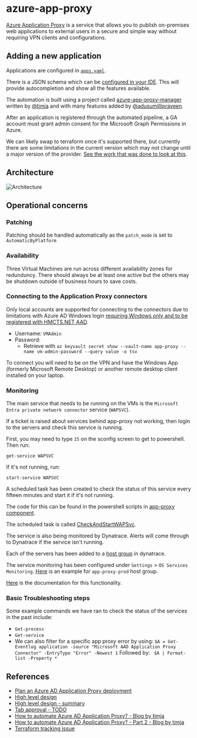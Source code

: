 # azure-app-proxy

[Azure Application Proxy](https://learn.microsoft.com/en-us/azure/active-directory/app-proxy/application-proxy) is a service that allows you to publish on-premises web applications to external users in a secure and simple way without requiring VPN clients and configurations.

## Adding a new application

Applications are configured in [`apps.yaml`](https://github.com/hmcts/azure-app-proxy/blob/main/apps.yaml).

There is a JSON schema which can be [configured in your IDE](https://github.com/hmcts/azure-app-proxy-manager#appsyaml-schema).
This will provide autocompletion and show all the features available.

The automation is built using a project called [azure-app-proxy-manager](https://github.com/hmcts/azure-app-proxy-manager)
written by [@timja](http://github.com/timja) and with many features added by [@adusumillipraveen](https://github.com/adusumillipraveen).

After an application is registered through the automated pipeline, a GA account must grant admin consent for the Microsoft Graph Permissions in Azure. 

We can likely swap to terraform once it's supported there, but currently there are some limitations in the current version which may not change until a major version of the provider.
[See the work that was done to look at this](https://github.com/hashicorp/terraform-provider-azuread/issues/7#issuecomment-1581102984).

## Architecture

![Architecture](https://github.com/hmcts/azure-app-proxy/assets/21194782/c1ba21e3-6258-4cf0-a03f-c3afd9bd98b8)

## Operational concerns

### Patching

Patching should be handled automatically as the `patch_mode` is set to `AutomaticByPlatform`

### Availability

Three Virtual Machines are run across different availability zones for redunduncy.
There should always be at least one active but the others may be shutdown outside of business hours to save costs.

### Connecting to the Application Proxy connectors

Only local accounts are supported for connecting to the connectors due to limitations with Azure AD Windows login [requiring Windows only and to be registered with HMCTS.NET AAD](https://learn.microsoft.com/en-us/azure/active-directory/devices/howto-vm-sign-in-azure-ad-windows#log-in-using-passwordlimited-passwordless-authentication-with-azure-ad).

- Username: `VMAdmin`
- Password: 
  - Retrieve with `az keyvault secret show --vault-name app-proxy --name vm-admin-password --query value -o tsv`

To connect you will need to be on the VPN and have the Windows App (formerly Microsoft Remote Desktop) or another remote desktop client installed on your laptop.

### Monitoring

The main service that needs to be running on the VMs is the `Microsoft Entra private network connector` service (`WAPSVC`).

If a ticket is raised about services behind app-proxy not working, then login to the servers and check this service is running.

First, you may need to type `15` on the sconfig screen to get to powershell. Then run:

`get-service WAPSVC`

If it's not running, run:

`start-service WAPSVC`

A scheduled task has been created to check the status of this service every fifteen minutes and start it if it's not running.

The code for this can be found in the powershell scripts in [app-proxy component](./components/app-proxy).

The scheduled task is called [CheckAndStartWAPSvc](https://github.com/hmcts/azure-app-proxy/blob/6154229ddf3f4f824ee9d0490f6d2d5dd6dbddfa/components/app-proxy/Bootstrap-Application-Proxy.ps1#L97).

The service is also being monitored by Dynatrace. Alerts will come through to Dynatrace if the service isn't running.

Each of the servers has been added to a [host group](https://ebe20728.live.dynatrace.com/ui/deploymentstatus/oneagents?gtf=-30m&gf=all&filters=MONITORED_HOST-HOST_GROUP:HOST_GROUP-B5B74310283A91B2&recentlyConnected=false&contextEntityId=HOST-4EDFDD88994130A7) in dynatrace.

The service monitoring has been configured under `Settings` > `OS Services Monitoring`. [Here](https://ebe20728.live.dynatrace.com/ui/settings/HOST_GROUP-B5B74310283A91B2/builtin:os-services-monitoring?gtf=-30m&gf=all&id=5ded9832-96f4-3d9a-bb9c-e39fe221ca85) is an example for `app-proxy-prod` host group.

[Here](https://docs.dynatrace.com/docs/platform-modules/infrastructure-monitoring/hosts/monitoring/os-services#expand--host-group-level--2) is the documentation for this functionality.

### Basic Troubleshooting steps

Some example commands we have ran to check the status of the services in the past include:

- `Get-process`
- `Get-service`
- We can also filter for a specific app proxy error by using:
`$A = Get-Eventlog application -source "Microsoft AAD Application Proxy Connector" -EntryType "Error" -Newest 1`
Followed by:
` $A | Format-list -Property *`


## References

- [Plan an Azure AD Application Proxy deployment](https://learn.microsoft.com/en-us/azure/active-directory/app-proxy/application-proxy-deployment-plan)
- [High level design](https://tools.hmcts.net/confluence/display/DTSPO/DTS+Azure+Application+Proxy+HLD)
- [High level design - summary](https://justiceuk.sharepoint.com/:p:/s/DTSPlatformOperations/Eb8dvWOAFYREuW4ANUhfeF8BCYiyHQ28srF0kn8_cARgmg?e=7CyEqf)
- [Tab approval - TODO]()
- [How to automate Azure AD Application Proxy? - Blog by timja](https://blog.timja.dev/azuread-app-proxy/)
- [How to automate Azure AD Application Proxy? - Part 2 - Blog by timja](https://blog.timja.dev/how-to-automate-azure-ad-application-proxy-part-2/)
- [Terraform tracking issue](https://github.com/hashicorp/terraform-provider-azuread/issues/7#issuecomment-1581102984)


